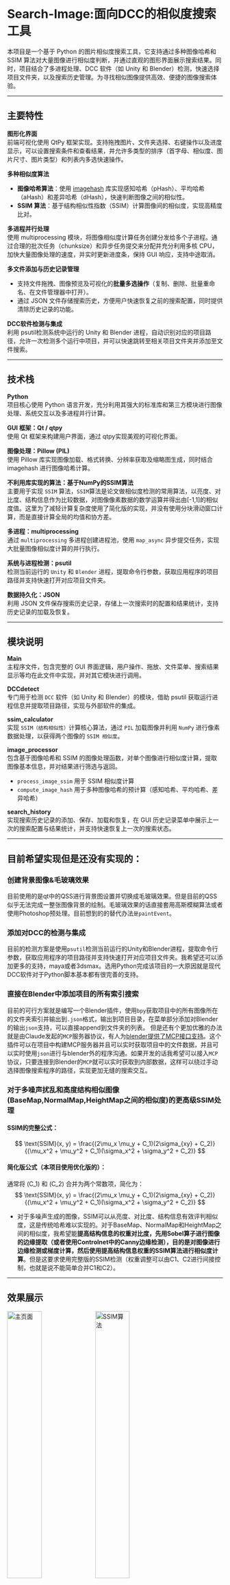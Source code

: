 <style>
img{
    width: 40%;
    padding-left: 0%;
}
</style>
# Search-Image:面向DCC的相似度搜索工具

本项目是一个基于 Python 的图片相似度搜索工具，它支持通过多种图像哈希和 SSIM 算法对大量图像进行相似度判断，并通过直观的图形界面展示搜索结果。同时，项目结合了多进程处理、DCC 软件（如 Unity 和 Blender）检测，快速选择项目文件夹，以及搜索历史管理。为寻找相似图像提供高效、便捷的图像搜索体验。

---

## 主要特性

 **图形化界面**  
  前端可视化使用 QtPy 框架实现。支持拖拽图片、文件夹选择、右键操作以及进度显示，可以设置搜索条件和查看结果，并允许多类型的排序（首字母、相似度、图片尺寸、图片类型）和列表内多选快速操作。  

 **多种相似度算法**  
  - **图像哈希算法**：使用 [imagehash](https://pypi.org/project/ImageHash/) 库实现感知哈希（pHash）、平均哈希（aHash）和差异哈希（dHash），快速判断图像之间的相似性。  
  - **SSIM 算法**：基于结构相似性指数（SSIM）计算图像间的相似度，实现高精度比对。

**多进程并行处理**  
  使用 multiprocessing 模块，将图像相似度计算任务创建分发给多个子进程。通过合理的批次任务（chunksize）和异步任务提交来分配并充分利用多核 CPU，加快大量图像处理的速度，并实时更新进度条，保持 GUI 响应，支持中途取消。

 **多文件添加与历史记录管理**  
  - 支持文件拖拽、图像预览及可视化的**批量多选操作**（复制、删除、批量重命名、在文件管理器中打开）。  
  - 通过 JSON 文件存储搜索历史，方便用户快速恢复之前的搜索配置，同时提供清除历史记录的功能。

 **DCC软件检测与集成**  
  利用 psutil检测系统中运行的 Unity 和 Blender 进程，自动识别对应的项目路径，允许一次检测多个运行中项目，并可以快速跳转至相关项目文件夹并添加至文件搜索。

---

## 技术栈

 **Python**  
  项目核心使用 Python 语言开发，充分利用其强大的标准库和第三方模块进行图像处理、系统交互以及多进程并行计算。

 **GUI 框架：Qt / qtpy**  
  使用 Qt 框架来构建用户界面，通过 qtpy实现美观的可视化界面。

 **图像处理：Pillow (PIL)**  
  使用 Pillow 库实现图像加载、格式转换、分辨率获取及缩略图生成，同时结合 imagehash 进行图像哈希计算。

 **不利用库实现的算法：基于NumPy的SSIM算法**  
  主要用于实现 `SSIM` 算法，`SSIM`算法是论文做相似度检测的常用算法，以亮度、对比度、结构信息作为比较数据，对图像像素数据的数学运算并得出由[-1,1]的相似度值。这里为了减轻计算复杂度使用了简化版的实现，并没有使用分块滑动窗口计算，而是直接计算全局的均值和协方差。

 **多进程：multiprocessing**  
  通过 `multiprocessing` 多进程创建进程池，使用 `map_async` 异步提交任务，实现大批量图像相似度计算的并行执行。

 **系统与进程检测：psutil**  
  检测当前运行的 `Unity` 和 `Blender` 进程，提取命令行参数，获取应用程序的项目路径并支持快速打开对应项目文件夹。

 **数据持久化：JSON**  
  利用 JSON 文件保存搜索历史记录，存储上一次搜索时的配置和结果统计，支持历史记录的加载及恢复。

---

## 模块说明

 **Main**  
  主程序文件，包含完整的 GUI 界面逻辑，用户操作、拖放、文件菜单、搜索结果显示等均在此文件中实现，并对其它模块进行调用。

 **DCCdetect**  
  专门用于检测 `DCC` 软件（如 Unity 和 Blender）的模块，借助 psutil 获取运行进程信息并提取项目路径，实现与外部软件的集成。

 **ssim_calculator**  
  实现 `SSIM（结构相似性）`计算核心算法，通过 `PIL` 加载图像并利用 `NumPy` 进行像素数据处理，以获得两个图像的 `SSIM 相似度`。

 **image_processor**  
  包含基于图像哈希和 SSIM 的图像处理函数，对单个图像进行相似度计算，提取图像基本信息，并对结果进行筛选与返回。  
  - `process_image_ssim` 用于 SSIM 相似度计算  
  - `compute_image_hash` 用于多种图像哈希的预计算（感知哈希、平均哈希、差异哈希）

 **search_history**  
  实现搜索历史记录的添加、保存、加载和恢复，在 GUI 历史记录菜单中展示上一次的搜索配置与结果统计，并支持快速恢复上一次的搜索状态。

---
## 目前希望实现但是还没有实现的：

### 创建背景图像&毛玻璃效果
目前使用的是qt中的QSS进行背景图设置并切换成毛玻璃效果。但是目前的QSS似乎无法完成一整张图像背景的绘制。毛玻璃效果的话直接套用高斯模糊算法或者使用Photoshop预处理。目前想到的的替代办法`是paintEvent`。

### 添加对DCC的检测与集成
目前的检测方案是使用`psutil`检测当前运行的Unity和Blender进程，提取命令行参数，获取应用程序的项目路径并支持快速打开对应项目文件夹。我希望还可以添加更多的支持，maya或者3dsmax。选用Python完成该项目的一大原因就是现代DCC软件对于Python脚本基本都有很完善的支持。


### 直接在Blender中添加项目的所有索引搜索
目前的可行方案就是编写一个Blender插件，使用`bpy`获取项目中的所有图像所在的文件夹索引并输出到`.json`格式，输出到项目目录，在菜单部分添加对Blender的输出`json`支持，可以直接append到文件夹的列表。
但是还有个更加优雅的办法就是由Claude发起的`MCP`服务器协议，有人为[blender提供了MCP接口支持](https://github.com/ahujasid/blender-mcp)。这个插件可以在项目中构建MCP服务器并且可以实时获取项目中的文件数据，并且可以实时使用`json`进行与blender外的程序沟通。如果开发的话我希望可以接入`MCP`协议，只要连接到Blender的`MCP`就可以实时获取到内部数据，这样可以绕过手动选择图像搜索程序的路径，实现更加无缝的搜索交互。


### 对于多噪声扰乱和高度结构相似图像(BaseMap,NormalMap,HeightMap之间的相似度)的更高级SSIM处理

#### **SSIM的完整公式**：

$$
\text{SSIM}(x, y) = \frac{(2\mu_x \mu_y + C_1)(2\sigma_{xy} + C_2)}{(\mu_x^2 + \mu_y^2 + C_1)(\sigma_x^2 + \sigma_y^2 + C_2)}
$$


#### **简化版公式（本项目使用优化版的）**：
通常将 \(C_1\) 和 \(C_2\) 合并为两个常数项，简化为：
$$
\text{SSIM}(x, y) = \frac{(2\mu_x \mu_y + C_1)(2\sigma_{xy} + C_2)}{(\mu_x^2 + \mu_y^2 + C_1)(\sigma_x^2 + \sigma_y^2 + C_2)}
$$

- 对于多噪声生成的图像，SSIM可以从亮度、对比度、结构信息有效评判相似度，这是传统哈希难以实现的。对于BaseMap、NormalMap和HeightMap之间的相似度，我希望能**提高结构信息的权重对比度，先用Sobel算子进行图像的边缘提取（或者使用Controlnet中的Canny边缘检测），目的是对图像进行边缘检测或梯度计算，然后使用提高结构信息权重的SSIM算法进行相似度计算**。但是这要求使用完整版的SSIM检测（权重调整可以由C1、C2进行间接控制，也就是说不能简单合并C1和C2）。

---
## 效果展示

![主页面](Markdown/main.png)
![SSIM算法](Markdown/ssim.png)
![过滤](Markdown/filter.png)
![历史](Markdown/history.png)
![DCCdetect](Markdown/DCCdetect.png)
![DCCdetect1](Markdown/DCCdetect1.png)
![批处理](Markdown/batch.png)
![重命名](Markdown/rename.png)
![多选](Markdown/multi.png)






---


---
